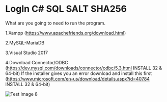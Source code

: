 # LogIn C# SQL SALT SHA256


What are you going to need to run the program.

1.Xampp (https://www.apachefriends.org/download.html)

2.MySQL-MariaDB

3.Visual Studio 2017

4.Download Connector/ODBC (https://dev.mysql.com/downloads/connector/odbc/5.3.html INSTALL 32 & 64-bit)
If the installer gives you an error download and install this first (https://www.microsoft.com/en-us/download/details.aspx?id=40784 INSTALL 32 & 64-bit)

![Test Image 8](https://imgur.com/a/FDaq0gV)

